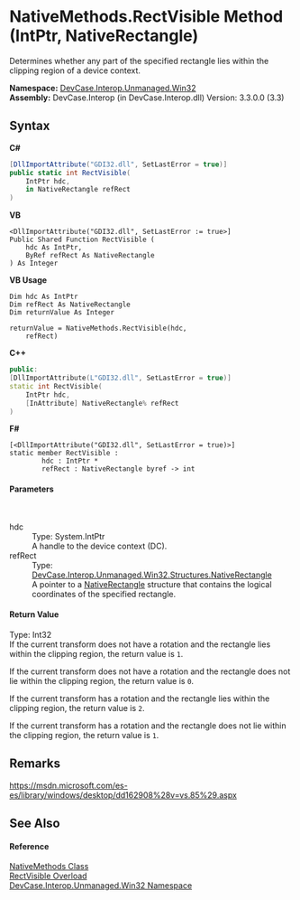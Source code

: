 # NativeMethods.RectVisible Method (IntPtr, NativeRectangle)
 

Determines whether any part of the specified rectangle lies within the clipping region of a device context.

**Namespace:**&nbsp;<a href="N_DevCase_Interop_Unmanaged_Win32">DevCase.Interop.Unmanaged.Win32</a><br />**Assembly:**&nbsp;DevCase.Interop (in DevCase.Interop.dll) Version: 3.3.0.0 (3.3)

## Syntax

**C#**<br />
``` C#
[DllImportAttribute("GDI32.dll", SetLastError = true)]
public static int RectVisible(
	IntPtr hdc,
	in NativeRectangle refRect
)
```

**VB**<br />
``` VB
<DllImportAttribute("GDI32.dll", SetLastError := true>]
Public Shared Function RectVisible ( 
	hdc As IntPtr,
	ByRef refRect As NativeRectangle
) As Integer
```

**VB Usage**<br />
``` VB Usage
Dim hdc As IntPtr
Dim refRect As NativeRectangle
Dim returnValue As Integer

returnValue = NativeMethods.RectVisible(hdc, 
	refRect)
```

**C++**<br />
``` C++
public:
[DllImportAttribute(L"GDI32.dll", SetLastError = true)]
static int RectVisible(
	IntPtr hdc, 
	[InAttribute] NativeRectangle% refRect
)
```

**F#**<br />
``` F#
[<DllImportAttribute("GDI32.dll", SetLastError = true)>]
static member RectVisible : 
        hdc : IntPtr * 
        refRect : NativeRectangle byref -> int 

```


#### Parameters
&nbsp;<dl><dt>hdc</dt><dd>Type: System.IntPtr<br />A handle to the device context (DC).</dd><dt>refRect</dt><dd>Type: <a href="T_DevCase_Interop_Unmanaged_Win32_Structures_NativeRectangle">DevCase.Interop.Unmanaged.Win32.Structures.NativeRectangle</a><br />A pointer to a <a href="T_DevCase_Interop_Unmanaged_Win32_Structures_NativeRectangle">NativeRectangle</a> structure that contains the logical coordinates of the specified rectangle.</dd></dl>

#### Return Value
Type: Int32<br />If the current transform does not have a rotation and the rectangle lies within the clipping region, the return value is `1`. 

 If the current transform does not have a rotation and the rectangle does not lie within the clipping region, the return value is `0`. 

 If the current transform has a rotation and the rectangle lies within the clipping region, the return value is `2`. 

 If the current transform has a rotation and the rectangle does not lie within the clipping region, the return value is `1`.

## Remarks
<a href="https://msdn.microsoft.com/es-es/library/windows/desktop/dd162908%28v=vs.85%29.aspx" target="_blank">https://msdn.microsoft.com/es-es/library/windows/desktop/dd162908%28v=vs.85%29.aspx</a>

## See Also


#### Reference
<a href="T_DevCase_Interop_Unmanaged_Win32_NativeMethods">NativeMethods Class</a><br /><a href="Overload_DevCase_Interop_Unmanaged_Win32_NativeMethods_RectVisible">RectVisible Overload</a><br /><a href="N_DevCase_Interop_Unmanaged_Win32">DevCase.Interop.Unmanaged.Win32 Namespace</a><br />